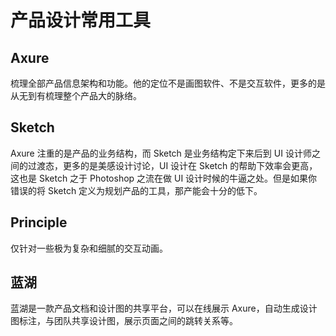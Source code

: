 # 产品设计常用工具

## Axure

梳理全部产品信息架构和功能。他的定位不是画图软件、不是交互软件，更多的是从无到有梳理整个产品大的脉络。

## Sketch

Axure 注重的是产品的业务结构，而 Sketch 是业务结构定下来后到 UI 设计师之间的过渡态，更多的是美感设计讨论，UI 设计在 Sketch 的帮助下效率会更高，这也是 Sketch 之于 Photoshop 之流在做 UI 设计时候的牛逼之处。但是如果你错误的将 Sketch 定义为规划产品的工具，那产能会十分的低下。

## Principle

仅针对一些极为复杂和细腻的交互动画。

## 蓝湖

蓝湖是一款产品文档和设计图的共享平台，可以在线展示 Axure，自动生成设计图标注，与团队共享设计图，展示页面之间的跳转关系等。
